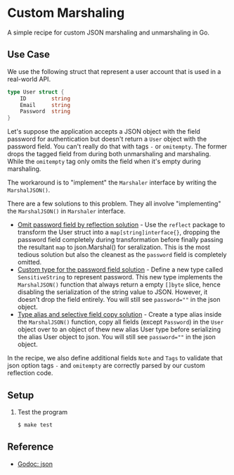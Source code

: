 # Custom Marshaling

A simple recipe for custom JSON marshaling and unmarshaling in Go.

## Use Case

We use the following struct that represent a user account that is used in a real-world API.

```go
type User struct {
	ID        string
	Email     string
	Password  string
}
```

Let's suppose the application accepts a JSON object with the field password for authentication but doesn't return a `User` object with the password field. You can't really do that with tags `-` or `omitempty`. The former drops the tagged field from during both unmarshaling and marshaling. While the `omitempty` tag only omits the field when it's empty during marshaling.

The workaround is to "implement" the `Marshaler` interface by writing the `MarshalJSON()`.

There are a few solutions to this problem. They all involve "implementing" the `MarshalJSON()` in `Marshaler` interface.

* [Omit password field by reflection solution](user_reflect.go) - Use the `reflect` package to transform the User struct into a `map[string]interface{}`, dropping the password field completely during transformation before finally passing the resultant `map` to json.Marshal() for seralization. This is the most tedious solution but also the cleanest as the `password` field is completely omitted.
* [Custom type for the password field solution](user_custom_type.go) - Define a new type called `SensitiveString` to represent password. This new type implements the `MarshalJSON()` function that always return a empty `[]byte` slice, hence disabling the serialization of the string value to JSON. However, it doesn't drop the field entirely. You will still see `password=""` in the json object.
* [Type alias and selective field copy solution](user_alias_type.go) - Create a type alias inside the `MarshalJSON()` function, copy all fields (except `Password`) in the `User` object over to an object of thew new alias User type before serializing the alias User object to json. You will still see `password=""` in the json object.

In the recipe, we also define additional fields `Note` and `Tags` to validate that json option tags `-` and `omitempty` are correctly parsed by our custom reflection code.

## Setup

1. Test the program

   ```bash
   $ make test
   ```

## Reference

* [Godoc: json](https://godoc.org/encoding/json)
